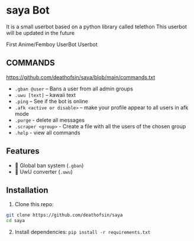 # saya Bot 
It is a small userbot based on a python library called telethon
This userbot will be updated in the future

First Anime/Femboy UserBot
Userbot 
## COMMANDS
https://github.com/deathofsin/saya/blob/main/commands.txt
- `.gban @user` – Bans a user from all admin groups
- `.uwu [text]` – kawaii text
- `.ping` –  See if the bot is online
- `.afk <active or disable>` – make your profile appear to all users in afk mode
- `.purge` - delete all messages
- `.scraper <group>` - Create a file with all the users of the chosen group
- `.help` - view all commands
## Features

- 🔨 Global ban system (`.gban`)
- 💬 UwU converter (`.uwu`)

## Installation

1. Clone this repo:
```bash
git clone https://github.com/deathofsin/saya
cd saya
```
2. Install dependencies:
`pip install -r requirements.txt`

